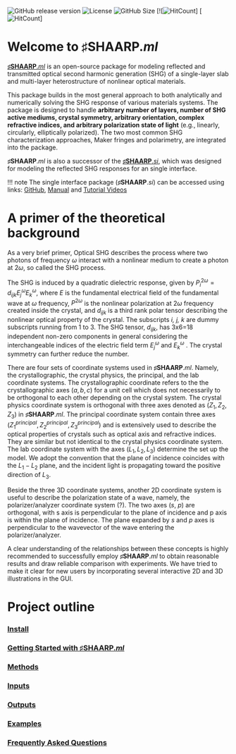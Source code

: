 ![GitHub release version](https://img.shields.io/github/v/release/bzw133/SHAARP.ml?color=%2350C878&include_prereleases)
![License](https://img.shields.io/github/license/Rui-Zu/SHAARP)
![GitHub Size](https://img.shields.io/github/repo-size/bzw133/SHAARP.ml)
[![![HitCount](https://hits.dwyl.com/bzw133/shaarpml.svg?style=flat-square&show=unique)]
[![HitCount](https://img.shields.io/endpoint?url=https%3A%2F%2Fhits.dwyl.com%2Fbzw133%2Fshaarpml.json&label=total%20hits&color=pink)]
# Welcome to ♯SHAARP._ml_ 

[**♯SHAARP**._ml_](https://github.com/bzw133/SHAARP.ml) is an open-source package for modeling reflected and transmitted optical second harmonic generation (SHG) of a single-layer slab and multi-layer heterostructure of nonlinear optical materials. 

This package builds in the most general approach to both analytically and numerically solving the SHG response of various materials systems. The package is designed to handle **arbitrary number of layers, number of SHG active mediums, crystal symmetry, arbitrary orientation, complex refractive indices, and arbitrary polarization state of light** (e.g., linearly, circularly, elliptically polarized). The two most common SHG characterization approaches, Maker fringes and polarimetry, are integrated into the package. 

**♯SHAARP**._ml_ is also a successor of the [**♯SHAARP**._si_](https://github.com/Rui-Zu/SHAARP), which was designed for modeling the reflected SHG responses for an single interface.  

!!! note
		The single interface package (**♯SHAARP**._si_) can be accessed using links: [GitHub](https://github.com/Rui-Zu/SHAARP), [Manual](https://shaarp.readthedocs.io/en/latest/) and [Tutorial Videos](https://www.youtube.com/watch?v=fr0RirVHXVc)


# A primer of the theoretical background  

As a very brief primer, Optical SHG describes the process where two photons of frequency $\omega$ interact with a nonlinear medium to create a photon at 2$\omega$, so called the SHG process. 

The SHG is induced by a quadratic dielectric response, given by $P_i^{2\omega} = d_{ijk}E_j^{\omega}E_k^{\omega}$, where $E$ is the fundamental electrical field of the fundamental wave at $\omega$ frequency, $P^{2\omega}$ is the nonlinear polarization at $2\omega$ frequency created inside the crystal, and $d_{ijk}$ is a third rank polar tensor describing the nonlinear optical property of the crystal. The subscripts _i, j, k_ are dummy subscripts running from 1 to 3. The SHG tensor, $d_{ijk}$, has 3x6=18 independent non-zero components in general considering the interchangeable indices of the electric field term $E_j^{\omega}$ and $E_k^{\omega}$ . The crystal symmetry can further reduce the number.

There are four sets of coordinate systems used in **♯SHAARP**._ml_. Namely, the crystallographic, the crystal physics, the principal, and the lab coordinate systems. The crystallographic coordinate refers to the the crystallographic axes $(a,b,c)$ for a unit cell which does not necessarily to be orthogonal to each other depending on the crystal system. The crystal physics coordinate system is orthogonal with three axes denoted as $(Z_1,Z_2,Z_3)$ in **♯SHAARP**._ml_. The principal coordinate system contain three axes $(Z_1^{principal},Z_2^{principal},Z_3^{principal})$ and is extensively used to describe the optical properties of crystals such as optical axis and refractive indices. They are similar but not identical to the crystal physics coordinate system. The lab coordinate system with the axes $(L_1,L_2,L_3)$ determine the set up the model. We adopt the convention that the plane of incidence coincides with the $L_1-L_2$ plane, and the incident light is propagating toward the positive direction of $L_3$.  

Beside the three 3D coordinate systems, another 2D coordinate system is useful to describe the polarization state of a wave, namely, the polarizer/analyzer coordinate system (?). The two axes (_s_, _p_) are orthogonal, with s axis is perpendicular to the plane of incidence and p axis is within the plane of incidence. The plane expanded by *s* and *p* axes is perpendicular to the wavevector of the wave entering the polarizer/analyzer.  

A clear understanding of the relationships between these concepts is highly recommended to successfully employ **♯SHAARP**._ml_ to obtain reasonable results and draw reliable comparison with experiments. We have tried to make it clear for new users by incorporating several interactive 2D and 3D illustrations in the GUI. 


# Project outline

### [Install](install.md)
### [Getting Started with ♯SHAARP._ml_](getstarted.md)
### [Methods](methods.md)
### [Inputs](input.md)
### [Outputs](output.md)
### [Examples](examples.md)
### [Frequently Asked Questions](FAQ.md)
